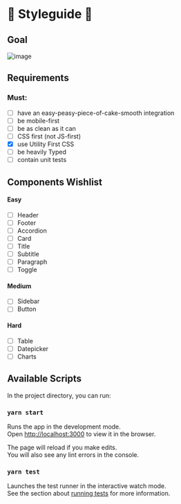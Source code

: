 # 🎨 Styleguide 🎨
## Goal
![image](https://user-images.githubusercontent.com/58960887/133524122-2ad2c8df-f32c-4ed2-933a-f0254888002b.png)


## Requirements
### Must:
- [ ] have an easy-peasy-piece-of-cake-smooth integration
- [ ] be mobile-first
- [ ] be as clean as it can
- [ ] CSS first (not JS-first)
- [x] use Utility First CSS
- [ ] be heavily Typed
- [ ] contain unit tests

## Components Wishlist
#### Easy
- [ ] Header
- [ ] Footer
- [ ] Accordion
- [ ] Card
- [ ] Title
- [ ] Subtitle
- [ ] Paragraph
- [ ] Toggle

#### Medium
- [ ] Sidebar
- [ ] Button

#### Hard
- [ ] Table
- [ ] Datepicker
- [ ] Charts

## Available Scripts

In the project directory, you can run:

### `yarn start`

Runs the app in the development mode.\
Open [http://localhost:3000](http://localhost:3000) to view it in the browser.

The page will reload if you make edits.\
You will also see any lint errors in the console.

### `yarn test`

Launches the test runner in the interactive watch mode.\
See the section about [running tests](https://facebook.github.io/create-react-app/docs/running-tests) for more information.
